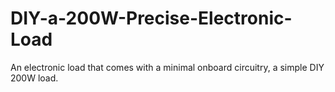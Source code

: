 # DIY-a-200W-Precise-Electronic-Load
An electronic load that comes with a minimal onboard circuitry, a simple DIY 200W load.
